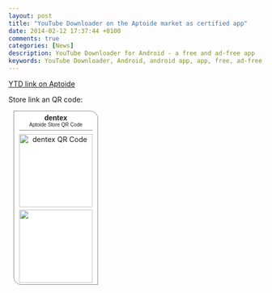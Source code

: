 ```yaml
---
layout: post
title: "YouTube Downloader on the Aptoide market as certified app"
date: 2014-02-12 17:37:44 +0100
comments: true
categories: [News]
description: YouTube Downloader for Android - a free and ad-free app
keywords: YouTube Downloader, Android, android app, app, free, ad-free, no ads, dentex, video, YouTube, downloader, market, Aptoide
---
```

[YTD link on Aptoide](http://dentex.store.aptoide.com/app/market/dentex.youtube.downloader/87/5596925/YouTube%20Downloader)

Store link an QR code:
<a href="http://dentex.store.aptoide.com" style="border:none;text-decoration:none;display:inline;" target="_blank"><div style="margin:10px;padding:5px 10px;border:#888 solid 1px;width:145px;	background:#FFF;text-align:center;-moz-border-radius:0px 15px;border-radius:0px 15px;"><div style="color:#666;font-size:14px;font-family:Arial;border-bottom:#888 solid 1px;padding-bottom:5px;"><b>dentex</b><br /><span style="font-size:10px">Aptoide Store QR Code</span></div><img style="border:none;margin:7px 0px;width:145px;height:145px;" src="http://dentex.store.aptoide.com/images/qrcodes/7d549820a3701607914948285647ab4c.png" alt="dentex QR Code" /><br /><img src="https://www.aptoide.com/includes/themes/default/images/bazaar_snippetbutton.png" width="145" style="margin:-3px -5px;padding:1px;"/></div></a>
